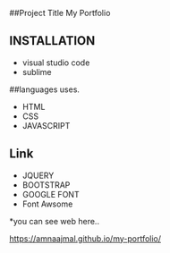 

##Project Title
My Portfolio


## INSTALLATION
* visual studio code
* sublime

##languages uses.
* HTML
* CSS 
* JAVASCRIPT

## Link
* JQUERY 
* BOOTSTRAP 
* GOOGLE FONT 
* Font Awsome


*you can see web here..

https://amnaajmal.github.io/my-portfolio/
